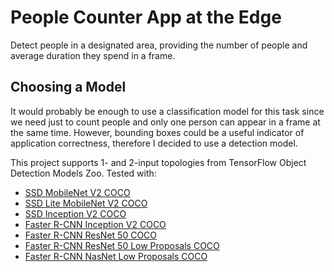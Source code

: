 # People Counter App at the Edge

Detect people in a designated area, providing the number of people and average duration they spend in a frame.


## Choosing a Model

It would probably be enough to use a classification model for this task since we need just to count people and only one person can appear in a frame at the same time. However, bounding boxes could be a useful indicator of application correctness, therefore I decided to use a detection model. 

This project supports 1- and 2-input topologies from TensorFlow Object Detection Models Zoo. Tested with:
* [SSD MobileNet V2 COCO](http://download.tensorflow.org/models/object_detection/ssd_mobilenet_v2_coco_2018_03_29.tar.gz)
* [SSD Lite MobileNet V2 COCO](http://download.tensorflow.org/models/object_detection/ssdlite_mobilenet_v2_coco_2018_05_09.tar.gz)
* [SSD Inception V2 COCO](http://download.tensorflow.org/models/object_detection/ssd_inception_v2_coco_2018_01_28.tar.gz)
* [Faster R-CNN Inception V2 COCO](http://download.tensorflow.org/models/object_detection/faster_rcnn_inception_v2_coco_2018_01_28.tar.gz)
* [Faster R-CNN ResNet 50 COCO](http://download.tensorflow.org/models/object_detection/faster_rcnn_resnet50_coco_2018_01_28.tar.gz)
* [Faster R-CNN ResNet 50 Low Proposals COCO](http://download.tensorflow.org/models/object_detection/faster_rcnn_resnet50_lowproposals_coco_2018_01_28.tar.gz)
* [Faster R-CNN NasNet Low Proposals COCO](http://download.tensorflow.org/models/object_detection/faster_rcnn_nas_lowproposals_coco_2018_01_28.tar.gz)
